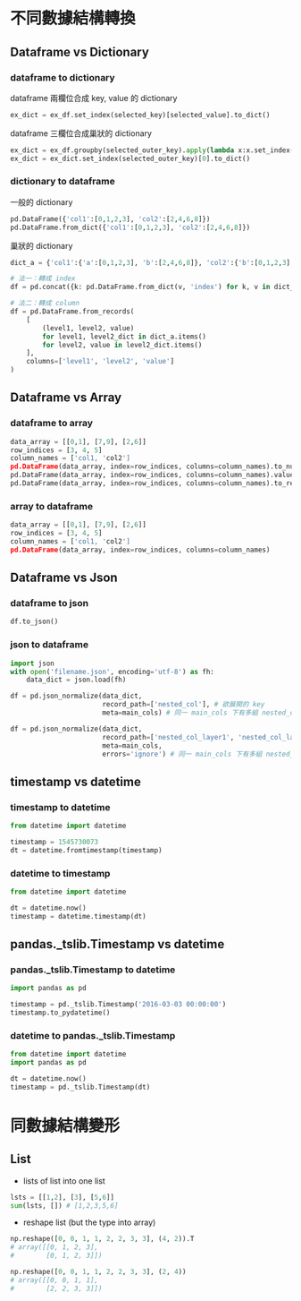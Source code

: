 # 不同數據結構轉換
## Dataframe vs Dictionary
### dataframe to dictionary
dataframe 兩欄位合成 key, value 的 dictionary
```python
ex_dict = ex_df.set_index(selected_key)[selected_value].to_dict()
```
dataframe 三欄位合成巢狀的 dictionary
```python
ex_dict = ex_df.groupby(selected_outer_key).apply(lambda x:x.set_index(selected_inner_key)[selected_value].to_dict()).reset_index()
ex_dict = ex_dict.set_index(selected_outer_key)[0].to_dict()
```
### dictionary to dataframe
一般的 dictionary
```python
pd.DataFrame({'col1':[0,1,2,3], 'col2':[2,4,6,8]})
pd.DataFrame.from_dict({'col1':[0,1,2,3], 'col2':[2,4,6,8]})
```
巢狀的 dictionary
```python
dict_a = {'col1':{'a':[0,1,2,3], 'b':[2,4,6,8]}, 'col2':{'b':[0,1,2,3], 'a':[2,4,6,8]}}

# 法一：轉成 index
df = pd.concat({k: pd.DataFrame.from_dict(v, 'index') for k, v in dict_a.items()}, axis=0)

# 法二：轉成 column
df = pd.DataFrame.from_records(
    [
        (level1, level2, value)
        for level1, level2_dict in dict_a.items()
        for level2, value in level2_dict.items()
    ],
    columns=['level1', 'level2', 'value']
)
```


## Dataframe vs Array
### dataframe to array
```python
data_array = [[0,1], [7,9], [2,6]]
row_indices = [3, 4, 5]
column_names = ['col1, 'col2']
pd.DataFrame(data_array, index=row_indices, columns=column_names).to_numpy()
pd.DataFrame(data_array, index=row_indices, columns=column_names).values
pd.DataFrame(data_array, index=row_indices, columns=column_names).to_records()
```
### array to dataframe
```python
data_array = [[0,1], [7,9], [2,6]]
row_indices = [3, 4, 5]
column_names = ['col1, 'col2']
pd.DataFrame(data_array, index=row_indices, columns=column_names)
```

## Dataframe vs Json
### dataframe to json
```python
df.to_json()
```

### json to dataframe
```python
import json
with open('filename.json', encoding='utf-8') as fh:
    data_dict = json.load(fh)

df = pd.json_normalize(data_dict,
                       record_path=['nested_col'], # 欲展開的 key
                       meta=main_cols) # 同一 main_cols 下有多組 nested_col

df = pd.json_normalize(data_dict,
                       record_path=['nested_col_layer1', 'nested_col_layer2'], # 欲展開的 key 在更下層的 layer
                       meta=main_cols,
                       errors='ignore') # 同一 main_cols 下有多組 nested_col_layer1 & nested_col_layer2
```

## timestamp vs datetime
### timestamp to datetime
```python
from datetime import datetime

timestamp = 1545730073
dt = datetime.fromtimestamp(timestamp)
```

### datetime to timestamp
```python
from datetime import datetime

dt = datetime.now()
timestamp = datetime.timestamp(dt)
```

## pandas.\_tslib.Timestamp vs datetime
### pandas.\_tslib.Timestamp to datetime
```python
import pandas as pd

timestamp = pd._tslib.Timestamp('2016-03-03 00:00:00')
timestamp.to_pydatetime()
```

### datetime to pandas.\_tslib.Timestamp
```python
from datetime import datetime
import pandas as pd

dt = datetime.now()
timestamp = pd._tslib.Timestamp(dt)
```

# 同數據結構變形
## List
* lists of list into one list
```python
lsts = [[1,2], [3], [5,6]]
sum(lsts, []) # [1,2,3,5,6]
```
* reshape list (but the type into array)
```python
np.reshape([0, 0, 1, 1, 2, 2, 3, 3], (4, 2)).T
# array([[0, 1, 2, 3],
#        [0, 1, 2, 3]])

np.reshape([0, 0, 1, 1, 2, 2, 3, 3], (2, 4))
# array([[0, 0, 1, 1],
#        [2, 2, 3, 3]])
```
